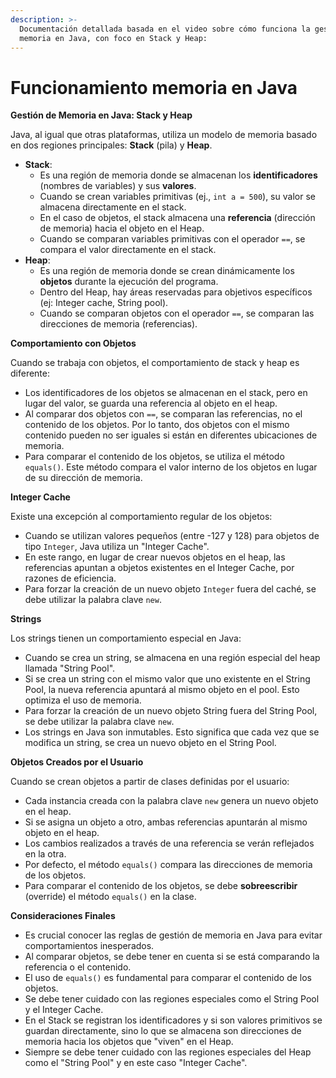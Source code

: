 ```yaml
---
description: >-
  Documentación detallada basada en el video sobre cómo funciona la gestión de
  memoria en Java, con foco en Stack y Heap:
---
```


# Funcionamiento memoria  en Java

**Gestión de Memoria en Java: Stack y Heap**

Java, al igual que otras plataformas, utiliza un modelo de memoria basado en dos regiones principales: **Stack** (pila) y **Heap**.

* **Stack**:
  * Es una región de memoria donde se almacenan los **identificadores** (nombres de variables) y sus **valores**.
  * Cuando se crean variables primitivas (ej., `int a = 500`), su valor se almacena directamente en el stack.
  * En el caso de objetos, el stack almacena una **referencia** (dirección de memoria) hacia el objeto en el Heap.
  * Cuando se comparan variables primitivas con el operador `==`, se compara el valor directamente en el stack.
* **Heap**:
  * Es una región de memoria donde se crean dinámicamente los **objetos** durante la ejecución del programa.
  * Dentro del Heap, hay áreas reservadas para objetivos específicos (ej: Integer cache, String pool).
  * Cuando se comparan objetos con el operador `==`, se comparan las direcciones de memoria (referencias).

**Comportamiento con Objetos**

Cuando se trabaja con objetos, el comportamiento de stack y heap es diferente:

* Los identificadores de los objetos se almacenan en el stack, pero en lugar del valor, se guarda una referencia al objeto en el heap.
* Al comparar dos objetos con `==`, se comparan las referencias, no el contenido de los objetos. Por lo tanto, dos objetos con el mismo contenido pueden no ser iguales si están en diferentes ubicaciones de memoria.
* Para comparar el contenido de los objetos, se utiliza el método `equals()`. Este método compara el valor interno de los objetos en lugar de su dirección de memoria.

**Integer Cache**

Existe una excepción al comportamiento regular de los objetos:

* Cuando se utilizan valores pequeños (entre -127 y 128) para objetos de tipo `Integer`, Java utiliza un "Integer Cache".
* En este rango, en lugar de crear nuevos objetos en el heap, las referencias apuntan a objetos existentes en el Integer Cache, por razones de eficiencia.
* Para forzar la creación de un nuevo objeto `Integer` fuera del caché, se debe utilizar la palabra clave `new`.

**Strings**

Los strings tienen un comportamiento especial en Java:

* Cuando se crea un string, se almacena en una región especial del heap llamada "String Pool".
* Si se crea un string con el mismo valor que uno existente en el String Pool, la nueva referencia apuntará al mismo objeto en el pool. Esto optimiza el uso de memoria.
* Para forzar la creación de un nuevo objeto String fuera del String Pool, se debe utilizar la palabra clave `new`.
* Los strings en Java son inmutables. Esto significa que cada vez que se modifica un string, se crea un nuevo objeto en el String Pool.

**Objetos Creados por el Usuario**

Cuando se crean objetos a partir de clases definidas por el usuario:

* Cada instancia creada con la palabra clave `new` genera un nuevo objeto en el heap.
* Si se asigna un objeto a otro, ambas referencias apuntarán al mismo objeto en el heap.
* Los cambios realizados a través de una referencia se verán reflejados en la otra.
* Por defecto, el método `equals()` compara las direcciones de memoria de los objetos.
* Para comparar el contenido de los objetos, se debe **sobreescribir** (override) el método `equals()` en la clase.

**Consideraciones Finales**

* Es crucial conocer las reglas de gestión de memoria en Java para evitar comportamientos inesperados.
* Al comparar objetos, se debe tener en cuenta si se está comparando la referencia o el contenido.
* El uso de `equals()` es fundamental para comparar el contenido de los objetos.
* Se debe tener cuidado con las regiones especiales como el String Pool y el Integer Cache.
* En el Stack se registran los identificadores y si son valores primitivos se guardan directamente, sino lo que se almacena son direcciones de memoria hacia los objetos que "viven" en el Heap.
* Siempre se debe tener cuidado con las regiones especiales del Heap como el "String Pool" y en este caso "Integer Cache".
